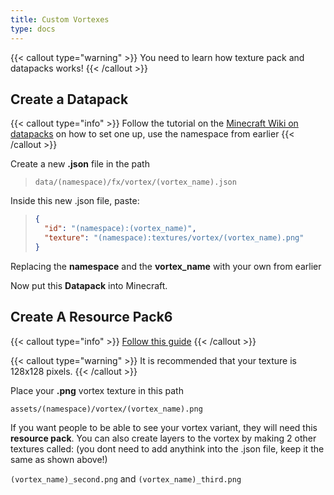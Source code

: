```yaml
---
title: Custom Vortexes
type: docs
---
```


{{< callout type="warning" >}}
  You need to learn how texture pack and datapacks works!
{{< /callout >}}

## Create a Datapack
{{< callout type="info" >}}
Follow the tutorial on the [Minecraft Wiki on datapacks](https://minecraft.wiki/w/Data_pack) on how to set one up, use the namespace from earlier
{{< /callout >}}

Create a new **.json** file in the path

> `data/(namespace)/fx/vortex/(vortex_name).json`

Inside this new .json file, paste:

> ```json
> {
>   "id": "(namespace):(vortex_name)",
>   "texture": "(namespace):textures/vortex/(vortex_name).png"
> }
> ```

Replacing the **namespace** and the **vortex_name** with your own from earlier

Now put this **Datapack** into Minecraft.

## Create A Resource Pack6
{{< callout type="info" >}}
[Follow this guide](https://minecraft.wiki/w/Tutorials/Creating_a_resource_pack)
{{< /callout >}}

{{< callout type="warning" >}}
It is recommended that your texture is 128x128 pixels.
{{< /callout >}}

Place your **.png** vortex texture in this path

`assets/(namespace)/vortex/(vortex_name).png`

If you want people to be able to see your vortex variant, they will need this **resource pack**. You can also create layers to the vortex by making 2 other textures called: (you dont need to add anythink into the .json file, keep it the same as shown above!)

`(vortex_name)_second.png`
and
`(vortex_name)_third.png`

